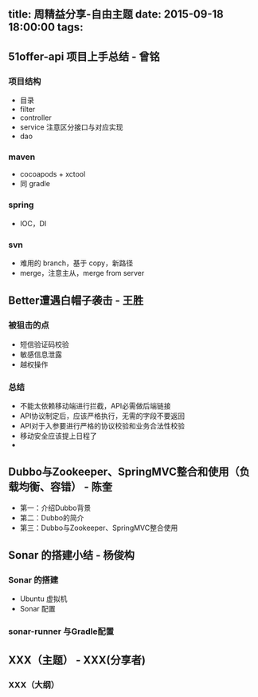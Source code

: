 title: 周精益分享-自由主题
date: 2015-09-18  18:00:00
tags:
---

## 51offer-api 项目上手总结 - 曾铭

### 项目结构

- 目录
- filter
- controller
- service 注意区分接口与对应实现
- dao

### maven

- cocoapods + xctool
- 同 gradle

### spring

- IOC，DI

### svn

- 难用的 branch，基于 copy，新路径
- merge，注意主从，merge from server

## Better遭遇白帽子袭击 - 王胜

### 被狙击的点

- 短信验证码校验
- 敏感信息泄露
- 越权操作

### 总结

- 不能太依赖移动端进行拦截，API必需做后端链接
- API协议制定后，应该严格执行，无需的字段不要返回
- API对于入参要进行严格的协议校验和业务合法性校验
- 移动安全应该提上日程了
- 

## Dubbo与Zookeeper、SpringMVC整合和使用（负载均衡、容错） - 陈奎
 - 第一：介绍Dubbo背景
 - 第二：Dubbo的简介
 - 第三：Dubbo与Zookeeper、SpringMVC整合使用
 
## Sonar 的搭建小结 - 杨俊构

### Sonar 的搭建

- Ubuntu 虚拟机
- Sonar 配置

### sonar-runner 与Gradle配置



## XXX（主题） - XXX(分享者)
 ### XXX（大纲）




